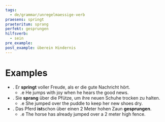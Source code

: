 ```yaml
---
tags:
  - de/grammar/unregelmaessige-verb
praesens: springt
praeteritum: sprang
perfekt: gesprungen
hilfsverb:
  - sein
pre_example: 
post_example: überein Hindernis
---
```


# Examples
- . Er **springt** voller Freude, als er die gute Nachricht hört.
	- .e He jumps with joy when he hears the good news.
- . Sie **sprang** über die Pfütze, um ihre neuen Schuhe trocken zu halten.
	- .e She jumped over the puddle to keep her new shoes dry.
- . Das Pferd **ist**schon über einen 2 Meter hohen Zaun **gesprungen**.
	- .e The horse has already jumped over a 2 meter high fence.
